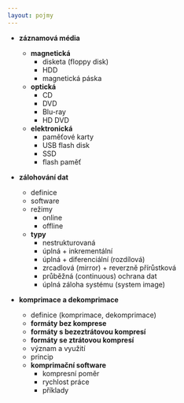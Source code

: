 ```yaml
---
layout: pojmy
---
```


- **záznamová média**
    - **magnetická**
        - disketa (floppy disk)
        - HDD
        - magnetická páska
    - **optická**
        - CD
        - DVD
        - Blu-ray
        - HD DVD
    - **elektronická**
        - paměťové karty
        - USB flash disk
        - SSD
        - flash paměť

- **zálohování dat**
    - definice
    - software
    - režimy
        - online
        - offline
    - **typy**
        - nestrukturovaná
        - úplná + inkrementální
        - úplná + diferenciální (rozdílová)
        - zrcadlová (mirror) + reverzně přírůstková
        - průběžná (continuous) ochrana dat
        - úplná záloha systému (system image)

- **komprimace a dekomprimace**
    - definice (komprimace, dekomprimace)
    - **formáty bez komprese**
    - **formáty s bezeztrátovou kompresí**
    - **formáty se ztrátovou kompresí**
    - význam a využití
    - princip
    - **komprimační software**
        - kompresní poměr
        - rychlost práce
        - příklady
